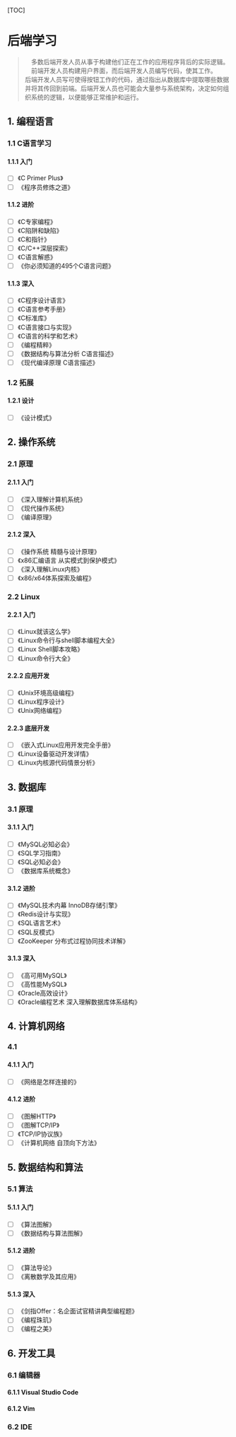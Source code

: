 [TOC]
# 后端学习
> &emsp;多数后端开发人员从事于构建他们正在工作的应用程序背后的实际逻辑。
> &emsp;前端开发人员构建用户界面，而后端开发人员编写代码，使其工作。
> &emsp;后端开发人员写可使得按钮工作的代码，通过指出从数据库中提取哪些数据并将其传回到前端。后端开发人员也可能会大量参与系统架构，决定如何组织系统的逻辑，以便能够正常维护和运行。

## 1. 编程语言
### 1.1 C语言学习
#### 1.1.1 入门
- [ ] 《C Primer Plus》
- [ ] 《程序员修炼之道》
  
#### 1.1.2 进阶
- [ ] 《C专家编程》
- [ ] 《C陷阱和缺陷》
- [ ] 《C和指针》
- [ ] 《C/C++深层探索》
- [ ] 《C语言解惑》
- [ ] 《你必须知道的495个C语言问题》
  
#### 1.1.3 深入
- [ ] 《C程序设计语言》
- [ ] 《C语言参考手册》
- [ ] 《C标准库》
- [ ] 《C语言接口与实现》
- [ ] 《C语言的科学和艺术》
- [ ] 《编程精粹》
- [ ] 《数据结构与算法分析 C语言描述》
- [ ] 《现代编译原理 C语言描述》

### 1.2 拓展
#### 1.2.1 设计
- [ ] 《设计模式》

## 2. 操作系统
### 2.1 原理
#### 2.1.1 入门
- [ ] 《深入理解计算机系统》
- [ ] 《现代操作系统》
- [ ] 《编译原理》

#### 2.1.2 深入
- [ ] 《操作系统 精髓与设计原理》
- [ ] 《x86汇编语言 从实模式到保护模式》
- [ ] 《深入理解Linux内核》
- [ ] 《x86/x64体系探索及编程》

### 2.2 Linux
#### 2.2.1 入门
- [ ] 《Linux就该这么学》
- [ ] 《Linux命令行与shell脚本编程大全》
- [ ] 《Linux Shell脚本攻略》
- [ ] 《Linux命令行大全》

#### 2.2.2 应用开发
- [ ] 《Unix环境高级编程》
- [ ] 《Linux程序设计》
- [ ] 《Unix网络编程》
   
#### 2.2.3 底层开发
- [ ] 《嵌入式Linux应用开发完全手册》
- [ ] 《Linux设备驱动开发详情》
- [ ] 《Linux内核源代码情景分析》

## 3. 数据库
### 3.1 原理
#### 3.1.1 入门
- [ ] 《MySQL必知必会》
- [ ] 《SQL学习指南》
- [ ] 《SQL必知必会》
- [ ] 《数据库系统概念》
  
#### 3.1.2 进阶
- [ ] 《MySQL技术内幕 InnoDB存储引擎》
- [ ] 《Redis设计与实现》
- [ ] 《SQL语言艺术》
- [ ] 《SQL反模式》
- [ ] 《ZooKeeper 分布式过程协同技术详解》
#### 3.1.3 深入
- [ ] 《高可用MySQL》
- [ ] 《高性能MySQL》
- [ ] 《Oracle高效设计》
- [ ] 《Oracle编程艺术 深入理解数据库体系结构》

## 4. 计算机网络
### 4.1 
#### 4.1.1 入门
- [ ] 《网络是怎样连接的》

#### 4.1.2 进阶
- [ ] 《图解HTTP》
- [ ] 《图解TCP/IP》
- [ ] 《TCP/IP协议族》
- [ ] 《计算机网络 自顶向下方法》

## 5. 数据结构和算法
### 5.1 算法
#### 5.1.1 入门
- [ ] 《算法图解》
- [ ] 《数据结构与算法图解》
#### 5.1.2 进阶
- [ ] 《算法导论》
- [ ] 《离散数学及其应用》
#### 5.1.3 深入
- [ ] 《剑指Offer：名企面试官精讲典型编程题》
- [ ] 《编程珠玑》
- [ ] 《编程之美》

## 6. 开发工具
### 6.1 编辑器
#### 6.1.1 Visual Studio Code
#### 6.1.2 Vim 
### 6.2 IDE